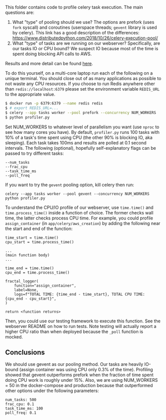 This folder contains code to profile celery task execution. The main questions are:

1. What "type" of pooling should we use? The options are prefork (uses `fork` syscall)
   and coroutines (userspace threads; `gevent` library is used by celery). This link
   has a good description of the differences: https://www.distributedpython.com/2018/10/26/celery-execution-pool/
2. What "type" of tasks are we running on our webserver? Specifically, are our tasks IO
   or CPU bound? We suspect IO because most of the time is spent doing blocking API calls to AWS.

Results and more detail can be found [here](https://docs.google.com/spreadsheets/d/1ykcQvhhCdNhCl0IvZ7LQGtpNFIPMi8BS1Lls3xmZrtk/edit?usp=sharing).

To do this yourself, on a multi-core laptop run each of the following on a unique terminal. You should close out of as many applications as possible to not waste any CPU resources. If you choose to run Redis anywhere other than `redis://localhost:6379` please set the environment variable `REDIS_URL` to the appropriate value.

```bash
$ docker run -p 6379:6379 --name redis redis
$ # export REDIS_URL=...
$ celery --app tasks worker --pool prefork --concurrency NUM_WORKERS
$ python profiler.py
```

Set NUM_WORKERS to whatever level of parallelism you want (use `nproc` to see how many cores you have).
By default, `profiler.py` runs 100 tasks with 10% of a task's time spent using CPU
(the other 90% is blocking IO, aka sleeping). Each task takes 100ms and results are polled at
0.1 second intervals. The following (optional), hopefully self-explanatory flags can be passed to try different tasks:

```
--num_tasks
--frac_cpu
--task_time_ms
--poll_freq
```

If you want to try the `gevent` pooling option, kill celery then run:

```
celery --app tasks worker --pool gevent --concurrency NUM_WORKERS
python profiler.py
```

To understand the CPU/IO profile of our webserver, use `time.time()` and `time.process_time()` inside a function of choice. The former checks wall time, the latter checks process CPU time. For example, you could profile `assign_container` (in `app/celery/aws_creation`) by adding the following near the start and end of the function:

```
time_start = time.time()
cpu_start = time.process_time()

...
(main function body)
...

time_end = time.time()
cpu_end = time.process_time()

fractal_logger(
    function="assign_container",
    label=None,
    logs=f"TOTAL TIME: {time_end - time_start}, TOTAL CPU TIME: {cpu_end - cpu_start}",
)

return <function returns>
```

Then, you could use our testing framework to execute this function. See the webserver README on how to run tests. Note testing will actually report a higher CPU ratio than when deployed because the `_poll` function is mocked.

## Conclusions

We should use gevent as our pooling method. Our tasks are heavily IO-bound (assign container was using CPU only 0.3% of the time). Profiling showed that gevent outperforms prefork when the fraction of time spent doing CPU work is roughly under 15%. Also, we are using NUM_WORKERS = 50 in the docker-compose and production because that outperformed other options under the following parameters:

```
num_tasks: 500
frac_cpu: 0.1
task_time_ms: 100
poll_freq: 0.1
```
